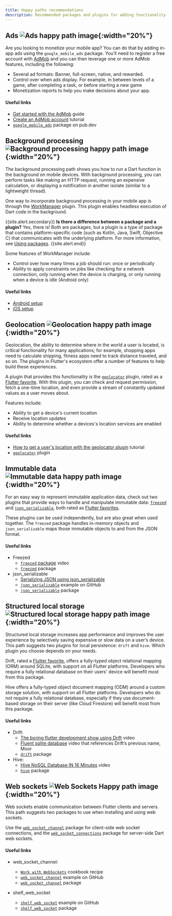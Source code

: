 ```yaml
---
title: Happy paths recommendations
description: Recommended packages and plugins for adding functionality to your app.
---
```



## Ads ![Ads happy path image](/assets/images/docs/happy-paths/HappyPaths_Icon_Ad_3d_001.png){:width="20%"}  

Are you looking to monetize your mobile app? You can do that by adding in-app 
ads using the `google_mobile_ads` package. You’ll need to register a free 
account with [AdMob](https://developers.google.com/admob/flutter/quick-start) 
and you can then leverage one or more AdMob features, including the following:  

* Several ad formats: Banner, full-screen, native, and rewarded.
* Control over when ads display. For example, in between levels of a game, 
  after completing a task, or before starting a new game 
* Monetization reports to help you make decisions about your app. 

#### Useful links
* [Get started with the AdMob](https://developers.google.com/admob/flutter/quick-start) guide
* [Create an AdMob account](https://admob.google.com/home/get-started/) tutorial
* [`google_mobile_ads`]({{site.pub-pkg}}/google_mobile_ads/install) package on pub.dev


## Background processing ![Background processing happy path image](/assets/images/docs/happy-paths/HappyPaths_Icon_Processing_3d_001.png){:width="20%"}
The background processing path shows you how to run a Dart function 
in the background on mobile devices. With background processing, 
you can perform tasks like making an HTTP request, running an 
expensive calculation, or displaying a notification in another isolate
(similar to a lightweight thread).  

One way to incorporate background processing in your mobile app is through the 
[WorkManager]({{site.pub-pkg}}/workmanager) plugin. 
This plugin enables headless execution of Dart code in the background. 

{{site.alert.secondary}}
  **Is there a difference between a package and a plugin?** Yes, there is! 
  Both are packages, but a plugin is a type of package that contains 
  platform-specific code (such as Kotlin, Java, Swift, Objective C) that 
  communicates with the underlying platform. For more information, see 
  [Using packages]({{site.url}}/development/packages-and-plugins/using-packages).
{{site.alert.end}}  
  
Some features of WorkManager include:
* Control over how many times a job should run: once or periodically
* Ability to apply constraints on jobs like checking for a network connection, 
  only running when the device is charging, or only running when a device is 
  idle (Android only)  
 
#### Useful links
* [Android setup]({{site.github}}/fluttercommunity/flutter_workmanager/blob/main/ANDROID_SETUP.md)
* [iOS setup]({{site.github}}/fluttercommunity/flutter_workmanager/blob/main/IOS_SETUP.md)


## Geolocation ![Geolocation happy path image](/assets/images/docs/happy-paths/HappyPaths_Icon_Geolocation_3d_001.png){:width="20%"}
Geolocation, the ability to determine where in the world a user is located, is 
critical functionality for many applications; for example, shopping apps need 
to calculate shipping, fitness apps need to track distance traveled, and so on. 
The plugins in Flutter's ecosystem offer a number of features to help build 
these experiences.  

A plugin that provides this functionality is the 
[`geolocator`]({{site.pub-pkg}}/geolocator) plugin, rated as a
[Flutter favorite]({{site.url}}/development/packages-and-plugins/favorites). 
With this plugin, you can check and request permission, fetch a one-time location, 
and even provide a stream of constantly updated values as a user moves about.  

Features include:
* Ability to get a device's current location
* Receive location updates
* Ability to determine whether a devices's location services are enabled  

#### Useful links
* [How to get a user's location with the geolocator plugin](https://www.digitalocean.com/community/tutorials/flutter-geolocator-plugin) tutorial
* [`geolocator`]({{site.pub-pkg}}/geolocator) plugin

## Immutable data  ![Immutable data happy path image](/assets/images/docs/happy-paths/HappyPaths_Icon_ImmutableData_3d_001.png){:width="20%"}

For an easy way to represent immutable application data, 
check out two plugins that provide ways to handle and manipulate 
immutable data: [`freezed`]({{site.pub-pkg}}/freezed) and 
[`json_serializable`]({{site.pub-pkg}}/json_serializable), both rated as 
[Flutter favorites]({{site.url}}/development/packages-and-plugins/favorites). 

These plugins can be used independently, 
but are also great when used together. 
The `freezed` package handles in-memory objects 
and `json_serializable` maps those immutable 
objects to and from the JSON format.   

#### Useful links

* Freezed
  * [`freezed` package]({{site.pub-pkg}}/freezed#how-to-use) video
  * [`freezed`]({{site.pub-pkg}}/freezed#how-to-use) package  
* json_serializable
  * [Serializing JSON using json_serializable]({{site.url}}/development/data-and-backend/json#serializing-json-using-code-generation-libraries)
  * [`json_serializable`]({{site.github}}/google/json_serializable.dart/tree/master/example) 
    example on GitHub
  * [`json_serializable`]({{site.pub-api}}/json_serializable/latest/) package

## Structured local storage ![Structured local storage happy path image](/assets/images/docs/happy-paths/HappyPaths_Icon_Storage_3d_001.png){:width="20%"}
Structured local storage increases app performance and improves the user 
experience by selectively saving expensive or slow data on a user’s device. 
This path suggests two plugins for local persistence: `drift` and `hive`. 
Which plugin you choose depends on your needs.  

Drift, rated a [Flutter favorite]({{site.url}}/development/packages-and-plugins/favorites), offers a fully-typed object relational mapping (ORM) around SQLite, 
with support on all Flutter platforms. Developers who require a fully 
relational database on their users' device will benefit most from this package.

Hive offers a fully-typed object document mapping (ODM) around a custom 
storage solution, with support on all Flutter platforms. Developers who do not 
require a fully relational database, especially if they use document-based storage 
on their server (like Cloud Firestore) will benefit most from this package.

#### Useful links
* Drift:
  * [The boring flutter development show using Drift]({{site.youtube-site}}/watch?v=9o_M-LjO4no) video
  * [Fluent sqlite database]({{site.youtube-site}}/watch?v=zpWsedYMczM&t=9s)
    video that references Drift’s previous name, Moor
  * [`drift`]({{site.pub-pkg}}/drift) package
* Hive:
  * [Hive NoSQL Database IN 16 Minutes]({{site.youtube-site}}/watch?v=w8cZKm9s228) video
  * [`hive`]({{site.pub-pkg}}/hive) package  

  
## Web sockets ![Web Sockets Happy path image](/assets/images/docs/happy-paths/HappyPaths_Icon_WebSockets_3d_001.png){:width="20%"}
Web sockets enable communication between Flutter clients and servers. 
This path suggests two packages to use when installing and using web sockets.

Use the [`web_socket_channel`]({{site.pub-pkg}}/web_socket_channel) 
package for client-side web socket connections, and the 
[`web_socket_connections`]({{site.pub-pkg}}/shelf_web_socket) package 
for server-side Dart web sockets.  

#### Useful links
* web_socket_channel:
  * [`Work with WebSockets`]({{site.url}}/cookbook/networking/web-sockets) 
    cookbook recipe
  * [`web_socket_channel`]({{site.github}}/dart-lang/web_socket_channel/blob/master/example/example.dart) 
    example on GitHub
  * [`web_socket_channel`]({{site.pub-pkg}}/web_socket_channel) package

* shelf_web_socket
  * [`shelf_web_socket`]({{site.github}}/dart-lang/shelf_web_socket#web-socket-handler-for-shelf) 
    example on GitHub
  * [`shelf_web_socket`]({{site.pub-pkg}}/shelf_web_socket) package
